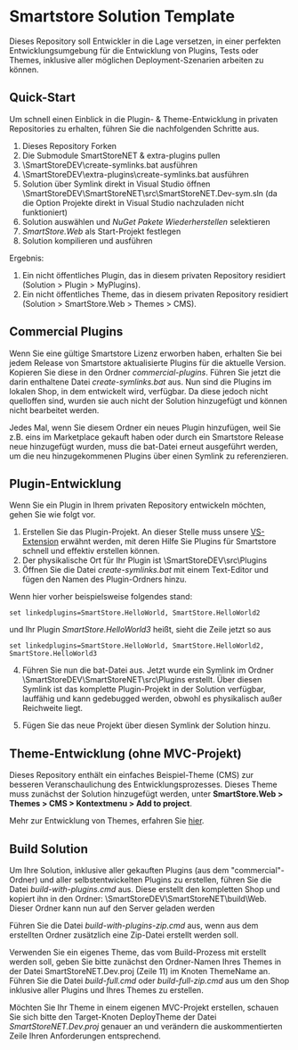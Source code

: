# Smartstore Solution Template

Dieses Repository soll Entwickler in die Lage versetzen, in einer perfekten Entwicklungsumgebung für die Entwicklung von Plugins, Tests oder Themes, inklusive aller möglichen Deployment-Szenarien arbeiten zu können. 

## Quick-Start ##

Um schnell einen Einblick in die Plugin- & Theme-Entwicklung in privaten Repositories zu erhalten, führen Sie die nachfolgenden Schritte aus. 

1. Dieses Repository Forken
2. Die Submodule SmartStoreNET & extra-plugins pullen
3. \SmartStoreDEV\create-symlinks.bat ausführen
4. \SmartStoreDEV\extra-plugins\create-symlinks.bat ausführen
5. Solution über Symlink direkt in Visual Studio öffnen \SmartStoreDEV\SmartStoreNET\src\SmartStoreNET.Dev-sym.sln (da die Option Projekte direkt in Visual Studio nachzuladen nicht funktioniert)
6. Solution auswählen und *NuGet Pakete Wiederherstellen* selektieren
7. *SmartStore.Web* als Start-Projekt festlegen
8. Solution kompilieren und ausführen

Ergebnis:

1. Ein nicht öffentliches Plugin, das in diesem privaten Repository residiert (Solution > Plugin > MyPlugins). 
2. Ein nicht öffentliches Theme, das in diesem privaten Repository residiert (Solution > SmartStore.Web > Themes > CMS).

## Commercial Plugins ##

Wenn Sie eine gültige Smartstore Lizenz erworben haben, erhalten Sie bei jedem Release von Smartstore aktualisierte Plugins für die aktuelle Version. Kopieren Sie diese in den Ordner *commercial-plugins*. Führen Sie jetzt die darin enthaltene Datei *create-symlinks.bat* aus. Nun sind die Plugins im lokalen Shop, in dem entwickelt wird, verfügbar. Da diese jedoch nicht quelloffen sind, wurden sie auch nicht der Solution hinzugefügt und können nicht bearbeitet werden. 

Jedes Mal, wenn Sie diesem Ordner ein neues Plugin hinzufügen, weil Sie z.B. eins im Marketplace gekauft haben oder durch ein Smartstore Release neue hinzugefügt wurden, muss die bat-Datei erneut ausgeführt werden, um die neu hinzugekommenen Plugins über einen Symlink zu referenzieren.    

## Plugin-Entwicklung ##

Wenn Sie ein Plugin in Ihrem privaten Repository entwickeln möchten, gehen Sie wie folgt vor.
 
1. Erstellen Sie das Plugin-Projekt. An dieser Stelle muss unsere [VS-Extension](https://marketplace.visualstudio.com/items?itemName=SmartStoreAG.Smartstore) erwähnt werden, mit deren Hilfe Sie Plugins für Smartstore schnell und effektiv erstellen können.
2. Der physikalische Ort für Ihr Plugin ist \SmartStoreDEV\src\Plugins
3. Öffnen Sie die Datei *create-symlinks.bat* mit einem Text-Editor und fügen den Namen des Plugin-Ordners hinzu.

Wenn hier vorher beispielsweise folgendes stand:

    set linkedplugins=SmartStore.HelloWorld, SmartStore.HelloWorld2

und Ihr Plugin *SmartStore.HelloWorld3* heißt, sieht die Zeile jetzt so aus

    set linkedplugins=SmartStore.HelloWorld, SmartStore.HelloWorld2, SmartStore.HelloWorld3

4. Führen Sie nun die bat-Datei aus. Jetzt wurde ein Symlink im Ordner \SmartStoreDEV\SmartStoreNET\src\Plugins
erstellt. Über diesen Symlink ist das komplette Plugin-Projekt in der Solution verfügbar, lauffähig und kann gedebugged werden, obwohl es physikalisch außer Reichweite liegt. 

5. Fügen Sie das neue Projekt über diesen Symlink der Solution hinzu.  

## Theme-Entwicklung (ohne MVC-Projekt) ##

Dieses Repository enthält ein einfaches Beispiel-Theme (CMS) zur besseren Veranschaulichung des Entwicklungsprozesses. Dieses Theme muss zunächst der Solution hinzugefügt werden, unter **SmartStore.Web > Themes > CMS > Kontextmenu > Add to project**. 

Mehr zur Entwicklung von Themes, erfahren Sie [hier](http://docs.smartstore.com/display/SMNET/How+to+write+a+Theme#space-menu-link-content).

## Build Solution ##

Um Ihre Solution, inklusive aller gekauften Plugins (aus dem "commercial"-Ordner) und aller selbstentwickelten Plugins zu erstellen, führen Sie die Datei *build-with-plugins.cmd* aus. Diese erstellt den kompletten Shop und kopiert ihn in den Ordner: \SmartStoreDEV\SmartStoreNET\build\Web. Dieser Ordner kann nun auf den Server geladen werden

Führen Sie die Datei *build-with-plugins-zip.cmd* aus, wenn aus dem erstellten Ordner zusätzlich eine Zip-Datei erstellt werden soll. 

Verwenden Sie ein eigenes Theme, das vom Build-Prozess mit erstellt werden soll, geben Sie bitte zunächst den Ordner-Namen Ihres Themes in der Datei SmartStoreNET.Dev.proj (Zeile 11) im Knoten ThemeName an. Führen Sie die Datei *build-full.cmd* oder *build-full-zip.cmd* aus um den Shop inklusive aller Plugins und Ihres Themes zu erstellen.   

Möchten Sie Ihr Theme in einem eigenen MVC-Projekt erstellen, schauen Sie sich bitte den Target-Knoten DeployTheme der Datei *SmartStoreNET.Dev.proj* genauer an und verändern die auskommentierten Zeile Ihren Anforderungen entsprechend.